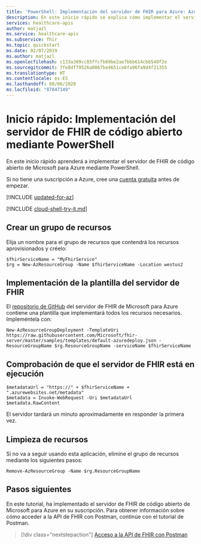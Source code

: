 ```yaml
---
title: 'PowerShell: Implementación del servidor de FHIR para Azure: Azure API for FHIR'
description: En este inicio rápido se explica cómo implementar el servidor de FHIR de código abierto de Microsoft mediante PowerShell.
services: healthcare-apis
author: matjazl
ms.service: healthcare-apis
ms.subservice: fhir
ms.topic: quickstart
ms.date: 02/07/2019
ms.author: matjazl
ms.openlocfilehash: c133a309cc85ffcfb69be2ae7bbb614cbb540f2e
ms.sourcegitcommit: 7fe8df79526a0067be4651ce6fa96fa9d4f21355
ms.translationtype: HT
ms.contentlocale: es-ES
ms.lasthandoff: 08/06/2020
ms.locfileid: "87847149"
---
```

# <a name="quickstart-deploy-open-source-fhir-server-using-powershell"></a>Inicio rápido: Implementación del servidor de FHIR de código abierto mediante PowerShell

En este inicio rápido aprenderá a implementar el servidor de FHIR de código abierto de Microsoft para Azure mediante PowerShell.

Si no tiene una suscripción a Azure, cree una [cuenta gratuita](https://azure.microsoft.com/free/?WT.mc_id=A261C142F) antes de empezar.

[!INCLUDE [updated-for-az](../../includes/updated-for-az.md)]

[!INCLUDE [cloud-shell-try-it.md](../../includes/cloud-shell-try-it.md)]

## <a name="create-a-resource-group"></a>Crear un grupo de recursos

Elija un nombre para el grupo de recursos que contendrá los recursos aprovisionados y créelo:

```azurepowershell-interactive
$fhirServiceName = "MyFhirService"
$rg = New-AzResourceGroup -Name $fhirServiceName -Location westus2
```

## <a name="deploy-the-fhir-server-template"></a>Implementación de la plantilla del servidor de FHIR

El [repositorio de GitHub](https://github.com/Microsoft/fhir-server) del servidor de FHIR de Microsoft para Azure contiene una plantilla que implementará todos los recursos necesarios. Impleméntela con:

```azurepowershell-interactive
New-AzResourceGroupDeployment -TemplateUri https://raw.githubusercontent.com/Microsoft/fhir-server/master/samples/templates/default-azuredeploy.json -ResourceGroupName $rg.ResourceGroupName -serviceName $fhirServiceName
```

## <a name="verify-fhir-server-is-running"></a>Comprobación de que el servidor de FHIR está en ejecución

```azurepowershell-interactive
$metadataUrl = "https://" + $fhirServiceName + ".azurewebsites.net/metadata" 
$metadata = Invoke-WebRequest -Uri $metadataUrl
$metadata.RawContent
```

El servidor tardará un minuto aproximadamente en responder la primera vez.

## <a name="clean-up-resources"></a>Limpieza de recursos

Si no va a seguir usando esta aplicación, elimine el grupo de recursos mediante los siguientes pasos:

```azurepowershell-interactive
Remove-AzResourceGroup -Name $rg.ResourceGroupName
```

## <a name="next-steps"></a>Pasos siguientes

En este tutorial, ha implementado el servidor de FHIR de código abierto de Microsoft para Azure en su suscripción. Para obtener información sobre cómo acceder a la API de FHIR con Postman, continúe con el tutorial de Postman.
 
>[!div class="nextstepaction"]
>[Acceso a la API de FHIR con Postman](access-fhir-postman-tutorial.md)
